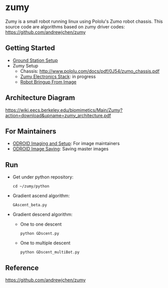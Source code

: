 # zumy
Zumy is a small robot running linux using Pololu's Zumo robot chassis. This source code are algorithms based on zumy driver codes: https://github.com/andrewjchen/zumy

## Getting Started
* [Ground Station Setup](GroundStationSetup.md)
* Zumy Setup
    * Chassis: http://www.pololu.com/docs/pdf/0J54/zumo_chassis.pdf
    * [Zumy Electronics Stack](ElectronicsSetup.md): in progress
    * [Robot Bringup From Image](RobotBringupFromImage.md)


## Architecture Diagram
https://wiki.eecs.berkeley.edu/biomimetics/Main/Zumy?action=download&upname=zumy_architecture.pdf

## For Maintainers
* [ODROID Imaging and Setup](RobotCodeSetup.md): For image maintainers
* [ODROID Image Saving](odroid_image_saving.md): Saving master images

## Run

* Get under python repository: 

  ```
  cd ~/zumy/python
  ```

* Gradient ascend algorithm:

   ```
   GAscent_beta.py
   ```

* Gradient descend algorithm:

    * One to one descent

        ```
        python GDscent.py
        ```

    * One to multiple descent

         ```
         python GDscent_multiBot.py
         ```

## Reference 

https://github.com/andrewjchen/zumy





